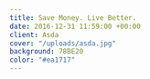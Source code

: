 ```yaml
---
title: Save Money. Live Better.
date: 2016-12-31 11:59:00 +00:00
client: Asda
cover: "/uploads/asda.jpg"
background: 78BE20
color: "#ea1717"
---
```


